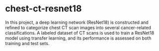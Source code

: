 # chest-ct-resnet18
In this project, a deep learning network (ResNet18) is constructed and refined to categorize chest CT scan images into several cancer-related classifications. A labeled dataset of CT scans is used to train a ResNet18 model using transfer learning, and its performance is assessed on both training and test sets.
